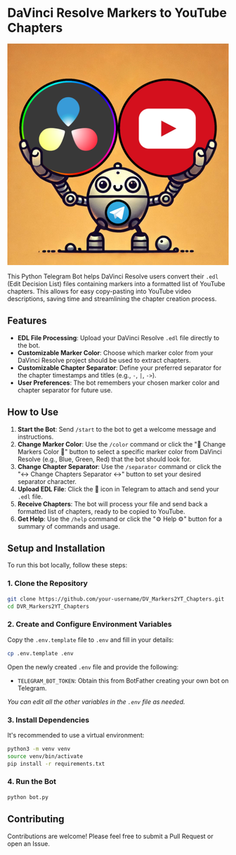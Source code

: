 # DaVinci Resolve Markers to YouTube Chapters

![Bot Profile Picture](bot_propic.png)

This Python Telegram Bot helps DaVinci Resolve users convert their `.edl` (Edit Decision List) files containing markers into a formatted list of YouTube chapters. This allows for easy copy-pasting into YouTube video descriptions, saving time and streamlining the chapter creation process.

## Features

*   **EDL File Processing**: Upload your DaVinci Resolve `.edl` file directly to the bot.
*   **Customizable Marker Color**: Choose which marker color from your DaVinci Resolve project should be used to extract chapters.
*   **Customizable Chapter Separator**: Define your preferred separator for the chapter timestamps and titles (e.g., `-`, `|`, `->`).
*   **User Preferences**: The bot remembers your chosen marker color and chapter separator for future use.

## How to Use

1.  **Start the Bot**: Send `/start` to the bot to get a welcome message and instructions.
2.  **Change Marker Color**: Use the `/color` command or click the "🎨 Change Markers Color 🎨" button to select a specific marker color from DaVinci Resolve (e.g., Blue, Green, Red) that the bot should look for.
3.  **Change Chapter Separator**: Use the `/separator` command or click the "↔️ Change Chapters Separator ↔️" button to set your desired separator character.
4.  **Upload EDL File**: Click the 📎 icon in Telegram to attach and send your `.edl` file.
5.  **Receive Chapters**: The bot will process your file and send back a formatted list of chapters, ready to be copied to YouTube.
6.  **Get Help**: Use the `/help` command or click the "⚙️ Help ⚙️" button for a summary of commands and usage.

## Setup and Installation

To run this bot locally, follow these steps:

### 1. Clone the Repository

```bash
git clone https://github.com/your-username/DV_Markers2YT_Chapters.git
cd DVR_Markers2YT_Chapters
```

### 2. Create and Configure Environment Variables

Copy the `.env.template` file to `.env` and fill in your details:

```bash
cp .env.template .env
```

Open the newly created `.env` file and provide the following:

*   `TELEGRAM_BOT_TOKEN`: Obtain this from BotFather creating your own bot on Telegram.

*You can edit all the other variables in the `.env` file as needed.*

### 3. Install Dependencies

It's recommended to use a virtual environment:

```bash
python3 -m venv venv
source venv/bin/activate
pip install -r requirements.txt
```

### 4. Run the Bot

```bash
python bot.py
```

## Contributing

Contributions are welcome! Please feel free to submit a Pull Request or open an Issue.
